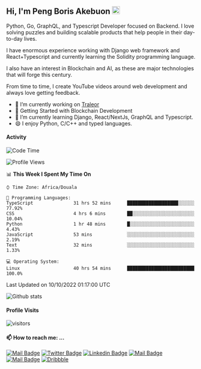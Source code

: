 ## Hi, I'm Peng Boris Akebuon <img src="https://user-images.githubusercontent.com/1303154/88677602-1635ba80-d120-11ea-84d8-d263ba5fc3c0.gif" width="21px" height="21px" alt="hi">

Python, Go, GraphQL, and Typescript Developer focused on Backend. I love solving puzzles and building scalable products that help people in their day-to-day lives.

I have enormous experience working with Django web framework and React+Typescript and currently learning the Solidity programming language.

I also have an interest in Blockchain and AI, as these are major technologies that will forge this century.

From time to time, I create YouTube videos around web development and always love getting feedback.

- 🔭 I’m currently working on [Traleor](https://traleor.com/)
- 📒 Getting Started with Blockchain Development
- 🌱 I’m currently learning Django, React/NextJs, GraphQL and Typescript.
- 😄 I enjoy Python, C/C++ and typed languages.

#### Activity
<!--START_SECTION:waka-->
![Code Time](http://img.shields.io/badge/Code%20Time-2%2C285%20hrs%2055%20mins-blue)

![Profile Views](http://img.shields.io/badge/Profile%20Views-3-blue)

📊 **This Week I Spent My Time On** 

```text
⌚︎ Time Zone: Africa/Douala

💬 Programming Languages: 
TypeScript               31 hrs 52 mins      ███████████████████░░░░░░   77.92% 
CSS                      4 hrs 6 mins        ██░░░░░░░░░░░░░░░░░░░░░░░   10.04% 
Python                   1 hr 48 mins        █░░░░░░░░░░░░░░░░░░░░░░░░   4.43% 
JavaScript               53 mins             ░░░░░░░░░░░░░░░░░░░░░░░░░   2.19% 
Text                     32 mins             ░░░░░░░░░░░░░░░░░░░░░░░░░   1.33%

💻 Operating System: 
Linux                    40 hrs 54 mins      █████████████████████████   100.0%

```


 Last Updated on 10/10/2022 01:17:00 UTC
<!--END_SECTION:waka-->


![Github stats](https://github-readme-stats.vercel.app/api?username=itzomen&theme=vue&show_icons=true&count_private=true)
 
 #### Profile Visits 

![visitors](https://visitor-badge.glitch.me/badge?page_id=itzomen)

#### 📫 How to reach me: ...

[![Mail Badge](https://img.shields.io/badge/-itzomen-c0392b?style=flat&labelColor=c0392b&logo=gmail&logoColor=white)](mailto:peng.akebuon2468@gmail.com)
[![Twitter Badge](https://img.shields.io/badge/-@itz_omen-1ca0f1?style=flat&labelColor=1ca0f1&logo=twitter&logoColor=white&link=https://twitter.com/itz_omen)](https://twitter.com/itz_omen/) [![Linkedin Badge](https://img.shields.io/badge/-Peng_Boris_Akebuon-0e76a8?style=flat&labelColor=0e76a8&logo=linkedin&logoColor=white)](https://www.linkedin.com/in/peng-boris-akebuon/)
 [![Mail Badge](https://img.shields.io/badge/-Academy_Omen-e74c3c?style=flat&labelColor=e74c3c&logo=youtube&logoColor=white)](https://www.youtube.com/channel/UCknaAfNfqKQDQFnqP2zMA6A)  [![Mail Badge](https://img.shields.io/badge/-@itz_an_omen-5851DB?style=flat&labelColor=5851DB&logo=instagram&logoColor=white)](https://instagram.com/itz_an_omen)  [![Dribbble](https://img.shields.io/badge/-itzomen-ea4c89?style=flat&label&logo=dribbble&logoColor=white)](https://dribbble.com/itzomen)
